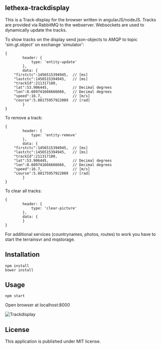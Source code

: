 lethexa-trackdisplay
--------------------

This is a Track-display for the browser written in angularJS/nodeJS.
Tracks are provided via RabbitMQ to the webserver. Websockets are used
to dynamically update the tracks.

To show tracks on the display send json-objects to AMQP 
to topic 'sim.gt.object' on exchange 'simulator':

	{
            header: {
                type: 'entity-update'
            },
            data: {
		"firstctc":1456515394945,  // [ms]
		"lastctc":1456515394945,   // [ms]
		"trackId":211317180,       
		"lat":53.906445,           // Decimal degrees
		"lon":8.689741666666666,   // Decimal degrees
		"speed":16.7,              // [m/s]
		"course":5.88175957922089  // [rad]
            }
	}

To remove a track:

	{
            header: {
                type: 'entity-remove'
            },
            data: {
		"firstctc":1456515394945,  // [ms]
		"lastctc":1456515394945,   // [ms]
		"trackId":211317180,       
		"lat":53.906445,           // Decimal degrees
		"lon":8.689741666666666,   // Decimal degrees
		"speed":16.7,              // [m/s]
		"course":5.88175957922089  // [rad]
            }
	}

To clear all tracks:

	{
            header: {
                type: 'clear-picture'
            },
            data: {
            }
	}


For additional services (countrynames, photos, routes) to work you have to start the terrainsvr and mqstorage.


Installation
------------

	npm install
	bower install

Usage
-----

	npm start

Open browser at localhost:8000


![Trackdisplay](https://raw.githubusercontent.com/lethexa/lethexa-trackdisplay/gh-pages/trackdisplay.png)


License
-------

This application is published under MIT license.
